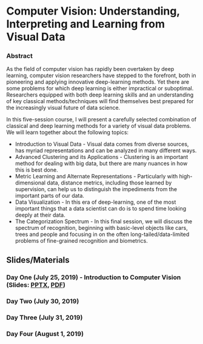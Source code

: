 # Computer Vision: Understanding, Interpreting and Learning from Visual Data

### Abstract
As the field of computer vision has rapidly been overtaken by deep learning, computer vision researchers have stepped to the forefront, both in pioneering and applying innovative deep-learning methods.  Yet there are some problems for which deep learning is either impractical or suboptimal.  Researchers equipped with both deep learning skills and an understanding of key classical methods/techniques will find themselves best prepared for the increasingly visual future of data science.

In this five-session course, I will present a carefully selected combination of classical and deep learning methods for a variety of visual data problems.  We will learn together about the following topics:
* Introduction to Visual Data - Visual data comes from diverse sources, has myriad representations and can be analyzed in many different ways.
* Advanced Clustering and its Applications - Clustering is an important method for dealing with big data, but there are many nuances in how this is best done.
* Metric Learning and Alternate Representations - Particularly with high-dimensional data, distance metrics, including those learned by supervision, can help us to distinguish the impediments from the important parts of our data.
* Data Visualization - In this era of deep-learning, one of the most important things that a data scientist can do is to spend time looking deeply at their data.
* The Categorization Spectrum - In this final session, we will discuss the spectrum of recognition, beginning with basic-level objects like cars, trees and people and focusing in on the often long-tailed/data-limited problems of fine-grained recognition and biometrics.


## Slides/Materials

### Day One (July 25, 2019) - Introduction to Computer Vision (Slides: [PPTX](https://www.dropbox.com/s/01ox5526gqqeh52/20190725%20-%20DSI%20Seminar%20-%20Day%20One.pptx?dl=1), [PDF](DayOneSlides.pdf))

### Day Two (July 30, 2019)

### Day Three (July 31, 2019)

### Day Four (August 1, 2019)
